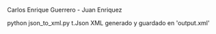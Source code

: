 Carlos Enrique Guerrero - Juan Enriquez 

python json_to_xml.py t.Json
XML generado y guardado en 'output.xml'